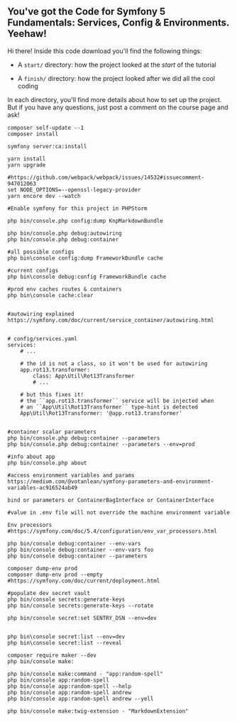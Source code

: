 ## You've got the Code for Symfony 5 Fundamentals: Services, Config & Environments. Yeehaw!

Hi there! Inside this code download you'll find the following things:

* A `start/` directory: how the project looked at the *start* of the tutorial

* A `finish/` directory: how the project looked after we did all the cool coding

In each directory, you'll find more details about how to set up the project.
But if you have any questions, just post a comment on the course page and
ask!




```
composer self-update --1
composer install

symfony server:ca:install

yarn install
yarn upgrade

#https://github.com/webpack/webpack/issues/14532#issuecomment-947012063
set NODE_OPTIONS=--openssl-legacy-provider
yarn encore dev --watch

#Enable symfony for this project in PHPStorm

php bin/console.php config:dump KnpMarkdownBundle

php bin/console.php debug:autowiring
php bin/console.php debug:container

#all possible configs
php bin\console config:dump FrameworkBundle cache

#current configs
php bin\console debug:config FrameworkBundle cache

#prod env caches routes & containers
php bin\console cache:clear


#autowiring explained
https://symfony.com/doc/current/service_container/autowiring.html


# config/services.yaml
services:
    # ...

    # the id is not a class, so it won't be used for autowiring
    app.rot13.transformer:
        class: App\Util\Rot13Transformer
        # ...

    # but this fixes it!
    # the ``app.rot13.transformer`` service will be injected when
    # an ``App\Util\Rot13Transformer`` type-hint is detected
    App\Util\Rot13Transformer: '@app.rot13.transformer'


#container scalar parameters
php bin/console.php debug:container --parameters
php bin/console.php debug:container --parameters --env=prod

#info about app
php bin/console.php about

#access environment variables and params
https://medium.com/@votanlean/symfony-parameters-and-environment-variables-ac916524ab49

bind or parameters or ContainerBagInterface or ContainerInterface

#value in .env file will not override the machine environment variable

Env processors
#https://symfony.com/doc/5.4/configuration/env_var_processors.html

php bin/console debug:container --env-vars
php bin/console debug:container --env-vars foo
php bin/console debug:container --parameters

composer dump-env prod
composer dump-env prod --empty
#https://symfony.com/doc/current/deployment.html

#populate dev secret vault
php bin/console secrets:generate-keys
php bin/console secrets:generate-keys --rotate

php bin/console secret:set SENTRY_DSN --env=dev


php bin\console secret:list --env=dev
php bin\console secret:list --reveal

composer require maker --dev
php bin/console make:

php bin/console make:command - "app:random-spell"
php bin/console app:random-spell
php bin/console app:random-spell --help
php bin/console app:random-spell andrew
php bin/console app:random-spell andrew --yell

php bin/console make:twig-extension - "MarkdownExtension"

```


